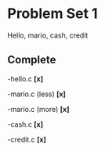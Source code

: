 # Problem Set 1
Hello, mario, cash, credit

## Complete

-hello.c  **[x]**

-mario.c (less) **[x]**

-mario.c (more) **[x]**

-cash.c **[x]**

-credit.c **[x]**